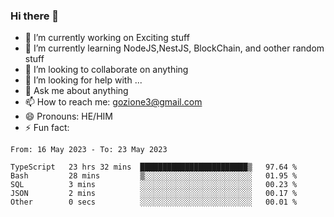 ### Hi there 👋

<!--
**charlieScript/charlieScript** is a ✨ _special_ ✨ repository because its `README.md` (this file) appears on your GitHub profile.

Here are some ideas to get you started: -->

- 🔭 I’m currently working on Exciting stuff
- 🌱 I’m currently learning NodeJS,NestJS, BlockChain, and oother random stuff
- 👯 I’m looking to collaborate on anything
- 🤔 I’m looking for help with ...
- 💬 Ask me about anything
- 📫 How to reach me: gozione3@gmail.com
- 😄 Pronouns: HE/HIM
- ⚡ Fun fact: 
<!--START_SECTION:waka-->

```text
From: 16 May 2023 - To: 23 May 2023

TypeScript   23 hrs 32 mins  ████████████████████████▒   97.64 %
Bash         28 mins         ▒░░░░░░░░░░░░░░░░░░░░░░░░   01.95 %
SQL          3 mins          ░░░░░░░░░░░░░░░░░░░░░░░░░   00.23 %
JSON         2 mins          ░░░░░░░░░░░░░░░░░░░░░░░░░   00.17 %
Other        0 secs          ░░░░░░░░░░░░░░░░░░░░░░░░░   00.01 %
```

<!--END_SECTION:waka-->
